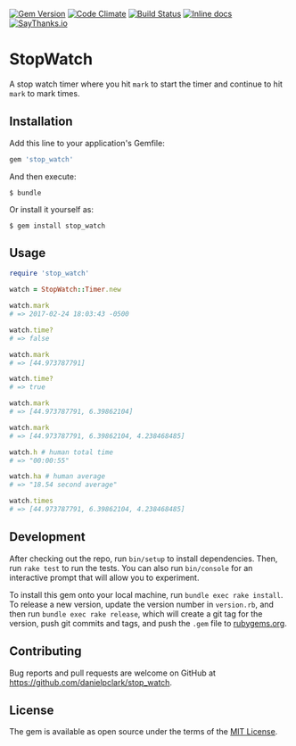 [![Gem Version](https://badge.fury.io/rb/stop_watch.svg)](http://badge.fury.io/rb/stop_watch)
[![Code Climate](https://codeclimate.com/github/danielpclark/stop_watch/badges/gpa.svg)](https://codeclimate.com/github/danielpclark/stop_watch)
[![Build Status](https://travis-ci.org/danielpclark/stop_watch.svg)](https://travis-ci.org/danielpclark/stop_watch)
[![Inline docs](http://inch-ci.org/github/danielpclark/stop_watch.svg?branch=master)](http://inch-ci.org/github/danielpclark/stop_watch)
[![SayThanks.io](https://img.shields.io/badge/SayThanks.io-%E2%98%BC-1EAEDB.svg)](https://saythanks.io/to/danielpclark)

# StopWatch

A stop watch timer where you hit `mark` to start the timer and continue to hit `mark` to mark times.

## Installation

Add this line to your application's Gemfile:

```ruby
gem 'stop_watch'
```

And then execute:

    $ bundle

Or install it yourself as:

    $ gem install stop_watch

## Usage

```ruby
require 'stop_watch'

watch = StopWatch::Timer.new

watch.mark
# => 2017-02-24 18:03:43 -0500

watch.time?
# => false

watch.mark
# => [44.973787791]

watch.time?
# => true

watch.mark
# => [44.973787791, 6.39862104]

watch.mark
# => [44.973787791, 6.39862104, 4.238468485]

watch.h # human total time
# => "00:00:55"

watch.ha # human average
# => "18.54 second average"

watch.times
# => [44.973787791, 6.39862104, 4.238468485]
```

## Development

After checking out the repo, run `bin/setup` to install dependencies. Then, run `rake test` to run the tests. You can also run `bin/console` for an interactive prompt that will allow you to experiment.

To install this gem onto your local machine, run `bundle exec rake install`. To release a new version, update the version number in `version.rb`, and then run `bundle exec rake release`, which will create a git tag for the version, push git commits and tags, and push the `.gem` file to [rubygems.org](https://rubygems.org).

## Contributing

Bug reports and pull requests are welcome on GitHub at https://github.com/danielpclark/stop_watch.


## License

The gem is available as open source under the terms of the [MIT License](http://opensource.org/licenses/MIT).


